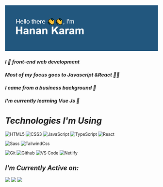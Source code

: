 ![alt text](https://github.com/Hanan-Karam/Hanan-Karam/blob/main/header.png?raw=true)

### *I 💙 front-end web development*
### *Most of my focus goes to Javascript &React 👩‍💻*
### *I came from a business background 👔*
### *I'm currently learning Vue Js 🌱*

# *Technologies I'm Using*

![HTML5](https://img.shields.io/badge/-HTML5-%23E44D27?style=flat-square&logo=html5&logoColor=ffffff)
![CSS3](https://img.shields.io/badge/-CSS3-%231572B6?style=flat-square&logo=css3)
![JavaScript](https://img.shields.io/badge/-JavaScript-%23F7DF1C?style=flat-square&logo=javascript&logoColor=000000&labelColor=%23F7DF1C&color=%23FFCE5A)
![TypeScript](https://img.shields.io/badge/-TypeScript-007ACC?style=flat-square&logo=typescript&logoColor=white)
![React](https://img.shields.io/badge/-React-%23282C34?style=flat-square&logo=react)

![Sass](https://img.shields.io/badge/-Sass-%23CC6699?style=flat-square&logo=sass&logoColor=ffffff)
![TailwindCss](https://img.shields.io/badge/-TailwindCss-%231a202c?style=flat-square&logo=tailwind-css)

![Git](https://img.shields.io/badge/-Git-%23F05032?style=flat-square&logo=git&logoColor=%23ffffff)
![Github](https://img.shields.io/badge/-GitHub-FCA121?style=flat-square&logo=github)
![VS Code](https://img.shields.io/badge/-VSCode-%23007ACC?style=flat-square&logo=visual-studio-code)
![Netlify](https://img.shields.io/badge/-Netlify-%2300C7B7?style=flat-square&logo=netlify&logoColor=ffffff)

## *I'm Currently Active on:* 
[![](https://img.shields.io/badge/-@7nan_karam-%231DA1F2?style=flat-square&logo=twitter&logoColor=ffffff)](https://twitter.com/7nan_karam)
[![](https://img.shields.io/badge/-@Hanan_Karam-%23181717?style=flat-square&logo=github)](https://github.com/Hanan-Karam)
[![](https://img.shields.io/badge/-@Hanan_Karam-%23000000?style=flat-square&logo=linkedin)](https://www.linkedin.com/in/hanan-karam-91601512b/)
